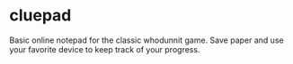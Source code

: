 # cluepad
Basic online notepad for the classic whodunnit game.  Save paper and use your favorite device to keep track of your progress.

